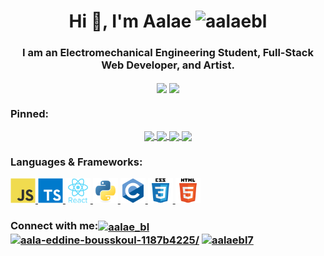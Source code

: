 <h1 align="center">Hi 👋, I'm Aalae <img src="https://komarev.com/ghpvc/?username=aalaebl&label=Profile%20views&color=0e75b6&style=flat" alt="aalaebl" /></h1>

<h3 align="center">I am an Electromechanical Engineering Student, Full-Stack Web Developer, and Artist.</h3>


<p align="center">
  <img align="center" height="170px" src="https://github-readme-stats.vercel.app/api?username=aalaebl&show_icons=true&theme=github_dark"/>
  <img align="center" height="170px" src="https://github-readme-stats.vercel.app/api/top-langs/?username=aalaebl&layout=compact&theme=github_dark"/>
</p>

<h3>Pinned:</h3>

<p align="center">
  <a href="https://github.com/aalaebl/Flow-Shop-Scheduling" target="_blank" rel="noreferrer">
    <img align="center" src= "https://github-readme-stats.vercel.app/api/pin/?username=aalaebl&theme=github_dark&repo=Flow-Shop-Scheduling"/>
  </a>
  <a href="https://github.com/aalaebl/covid-19-tracker" target="_blank" rel="noreferrer">
    <img align="center" src= "https://github-readme-stats.vercel.app/api/pin/?username=aalaebl&theme=github_dark&repo=covid-19-tracker"/>
  </a>
  <a href="https://github.com/aalaebl/2048_JS" target="_blank" rel="noreferrer">
    <img align="center" src= "https://github-readme-stats.vercel.app/api/pin/?username=aalaebl&theme=github_dark&repo=2048_JS"/>
  </a>
  <a href="https://github.com/aalaebl/Snake_PyGame" target="_blank" rel="noreferrer">
    <img align="center" src= "https://github-readme-stats.vercel.app/api/pin/?username=aalaebl&theme=github_dark&repo=Snake_PyGame"/>
  </a>
</p>

<h3>Languages & Frameworks:</h3>
<p> <a href="https://developer.mozilla.org/en-US/docs/Web/JavaScript" target="_blank" rel="noreferrer"> <img src="https://raw.githubusercontent.com/devicons/devicon/master/icons/javascript/javascript-original.svg" alt="javascript" width="40" height="40"/> </a><a href="https://www.typescriptlang.org/" target="_blank" rel="noreferrer"> <img src="https://raw.githubusercontent.com/devicons/devicon/master/icons/typescript/typescript-original.svg" alt="typescript" width="40" height="40"/> </a><a href="https://reactjs.org/" target="_blank" rel="noreferrer"> <img src="https://raw.githubusercontent.com/devicons/devicon/master/icons/react/react-original-wordmark.svg" alt="react" width="40" height="40"/> </a> <a href="https://www.python.org" target="_blank" rel="noreferrer"> <img src="https://raw.githubusercontent.com/devicons/devicon/master/icons/python/python-original.svg" alt="python" width="40" height="40"/> </a> <a href="https://www.cprogramming.com/" target="_blank" rel="noreferrer"> <img src="https://raw.githubusercontent.com/devicons/devicon/master/icons/c/c-original.svg" alt="c" width="40" height="40"/> </a> <a href="https://www.w3schools.com/css/" target="_blank" rel="noreferrer"> <img src="https://raw.githubusercontent.com/devicons/devicon/master/icons/css3/css3-original-wordmark.svg" alt="css3" width="40" height="40"/> </a> <a href="https://www.w3.org/html/" target="_blank" rel="noreferrer"> <img src="https://raw.githubusercontent.com/devicons/devicon/master/icons/html5/html5-original-wordmark.svg" alt="html5" width="40" height="40"/> </a> </p> 


<!-- <h3>About Me:</h3>
<p>
  As a technology lover, I particularly appreciate how little and elegant it turns into each year. I was constantly intrigued by AI and always interested in making smart machines from code and Mechatronics. That drove me to follow my passion thus studying engineering and learning coding. I still remember the first robot I made using Arduino and the basic application I wrote for it. It was perhaps one of the best moments in my life when I was looking at it responding to my instructions. I really enjoyed messing with wires and code until I have got it done. Furthermore, due to being an artist, I generally need to ensure that my tasks are well designed and visually appealing with a sense of creativity.

At present, I am an Electromechanical Engineering Student, Front-end Web Developer, and UX/UI Designer. I likewise work as a freelance digital artist.
</p> --!>



<!-- <h3 align="left">Frameworks, Databases and tools:</h3>
<p align="left"> <a href="https://getbootstrap.com" target="_blank" rel="noreferrer"> <img src="https://raw.githubusercontent.com/devicons/devicon/master/icons/bootstrap/bootstrap-plain-wordmark.svg" alt="bootstrap" width="40" height="40"/> </a> <a href="https://expressjs.com" target="_blank" rel="noreferrer"> <img src="https://raw.githubusercontent.com/devicons/devicon/master/icons/express/express-original-wordmark.svg" alt="express" width="40" height="40"/> </a> <a href="https://git-scm.com/" target="_blank" rel="noreferrer"> <img src="https://www.vectorlogo.zone/logos/git-scm/git-scm-icon.svg" alt="git" width="40" height="40"/> </a> <a href="https://www.linux.org/" target="_blank" rel="noreferrer"> <img src="https://raw.githubusercontent.com/devicons/devicon/master/icons/linux/linux-original.svg" alt="linux" width="40" height="40"/> </a> <a href="https://www.mongodb.com/" target="_blank" rel="noreferrer"> <img src="https://raw.githubusercontent.com/devicons/devicon/master/icons/mongodb/mongodb-original-wordmark.svg" alt="mongodb" width="40" height="40"/> </a> <a href="https://nextjs.org/" target="_blank" rel="noreferrer"> <img src="https://cdn.worldvectorlogo.com/logos/nextjs-2.svg" alt="nextjs" width="40" height="40"/> </a> <a href="https://www.nginx.com" target="_blank" rel="noreferrer"> <img src="https://raw.githubusercontent.com/devicons/devicon/master/icons/nginx/nginx-original.svg" alt="nginx" width="40" height="40"/> </a> <a href="https://nodejs.org" target="_blank" rel="noreferrer"> <img src="https://raw.githubusercontent.com/devicons/devicon/master/icons/nodejs/nodejs-original-wordmark.svg" alt="nodejs" width="40" height="40"/> </a> <a href="https://www.postgresql.org" target="_blank" rel="noreferrer"> <img src="https://raw.githubusercontent.com/devicons/devicon/master/icons/postgresql/postgresql-original-wordmark.svg" alt="postgresql" width="40" height="40"/> </a> <a href="https://www.qt.io/" target="_blank" rel="noreferrer"> <img src="https://upload.wikimedia.org/wikipedia/commons/0/0b/Qt_logo_2016.svg" alt="qt" width="40" height="40"/> </a> <a href="https://reactjs.org/" target="_blank" rel="noreferrer"> <img src="https://raw.githubusercontent.com/devicons/devicon/master/icons/react/react-original-wordmark.svg" alt="react" width="40" height="40"/> </a> <a href="https://sass-lang.com" target="_blank" rel="noreferrer"> <img src="https://raw.githubusercontent.com/devicons/devicon/master/icons/sass/sass-original.svg" alt="sass" width="40" height="40"/> </a> </p>


<h3 align="left">Softwares and Other:</h3>
<p align="left"> <a href="https://www.arduino.cc/" target="_blank" rel="noreferrer"> <img src="https://cdn.worldvectorlogo.com/logos/arduino-1.svg" alt="arduino" width="40" height="40"/> </a> <a href="https://www.figma.com/" target="_blank" rel="noreferrer"> <img src="https://www.vectorlogo.zone/logos/figma/figma-icon.svg" alt="figma" width="40" height="40"/> </a> <a href="https://www.adobe.com/in/products/illustrator.html" target="_blank" rel="noreferrer"> <img src="https://www.vectorlogo.zone/logos/adobe_illustrator/adobe_illustrator-icon.svg" alt="illustrator" width="40" height="40"/> </a> <a href="https://www.mathworks.com/" target="_blank" rel="noreferrer"> <img src="https://upload.wikimedia.org/wikipedia/commons/2/21/Matlab_Logo.png" alt="matlab" width="40" height="40"/> </a> <a href="https://www.photoshop.com/en" target="_blank" rel="noreferrer"> <img src="https://raw.githubusercontent.com/devicons/devicon/master/icons/photoshop/photoshop-line.svg" alt="photoshop" width="40" height="40"/> </a> <a href="https://postman.com" target="_blank" rel="noreferrer"> <img src="https://www.vectorlogo.zone/logos/getpostman/getpostman-icon.svg" alt="postman" width="40" height="40"/> </a> <a href="https://www.adobe.com/products/xd.html" target="_blank" rel="noreferrer"> <img src="https://cdn.worldvectorlogo.com/logos/adobe-xd.svg" alt="xd" width="40" height="40"/> </a> </p> -->






<h3 align="left">Connect with me:<a href="https://twitter.com/aalae_bl" target="blank"><img align="center" src="https://raw.githubusercontent.com/rahuldkjain/github-profile-readme-generator/master/src/images/icons/Social/twitter.svg" alt="aalae_bl" height="30" width="40" /></a>
<a href="https://linkedin.com/in/aala-eddine-bousskoul-1187b4225/" target="blank"><img align="center" src="https://raw.githubusercontent.com/rahuldkjain/github-profile-readme-generator/master/src/images/icons/Social/linked-in-alt.svg" alt="aala-eddine-bousskoul-1187b4225/" height="30" width="40" /></a>
<a href="https://www.behance.net/aalaebl7" target="blank"><img align="center" src="https://raw.githubusercontent.com/rahuldkjain/github-profile-readme-generator/master/src/images/icons/Social/behance.svg" alt="aalaebl7" height="30" width="40" /></a> </h3>
